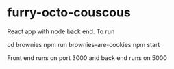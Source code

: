 # furry-octo-couscous

React app with node back end. To run 


cd brownies 
npm run brownies-are-cookies
npm start

Front end runs on port 3000 and back end runs on 5000
